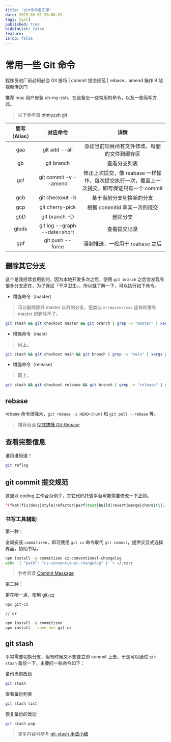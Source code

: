 ```yaml
---
title: 'git命令备忘录'
date: 2025-03-01 20:08:51
tags: [git]
published: true
hideInList: false
feature: 
isTop: false
---
```


# 常用一些 Git 命令

<VideoLink bvId="BV1ZP4y1Q76V">程序员进厂前必知必会 Git 技巧 | commit 提交规范 | rebase、amend 操作 B 站视频传送门</VideoLink>

<!-- more -->

推荐 mac 用户安装 oh-my-zsh，在这备忘一些常用的命令，以及一些简写方式。

> 以下参考自 [ohmyzsh git](https://github.com/ohmyzsh/ohmyzsh/tree/master/plugins/git)

| 简写（Alias） |           对应命令           |                                             详情                                             |
| :-----------: | :--------------------------: | :------------------------------------------------------------------------------------------: |
|      gaa      |        git add --all         |                         添加当前项目所有文件修改、增删的文件到缓存区                         |
|      gb       |          git branch          |                                         查看分支列表                                         |
|      gc!      |    git commit -v --amend     | 修正上次提交，像 reabase 一样操作，每次提交执行一次，覆盖上一次提交，即可保证只有一个 commit |
|      gcb      |       git checkout -b        |                                   基于当前分支切换新的分支                                   |
|      gcp      |       git cherry-pick        |                                 根据 commitId 拿某一次的提交                                 |
|      gbD      |        git branch -D         |                                           删除分支                                           |
|     glods     | git log --graph --date=short |                                         查看提交记录                                         |
|      gpf      |       git push --force       |                               强制推送，一般用于 reabase 之后                                |

## 删除其它分支

这个是我经常会用到的，因为本地开发多次之后，使用 `git branch` 之后会发现有很多分支还在，为了保证「干净卫生」，所以就了解一下，可以执行如下命令。

- 增强命令（master）

> 可以删除除开 master 以外的分支，但类似 `mr/master/xxx` 这样的带有 master 的删除不了。

```sh
git stash && git checkout master && git branch | grep -v "master" | xargs git branch -D
```

- 增强命令（main）

> 同上。

```sh
git stash && git checkout main && git branch | grep -v "main" | xargs git branch -D
```

- 增强命令（release）

> 同上。

```sh
git stash && git checkout release && git branch | grep -v "release" | xargs git branch -D
```

## rebase

rebase 命令很强大，`git rebase -i HEAD~[num]` 和 `git pull --rebase` 等。

> 推荐阅读 [彻底搞懂 Git-Rebase](http://jartto.wang/2018/12/11/git-rebase/)

## 查看完整信息

谁用谁知道！

```sh
git reflog
```

## git commit 提交规范

这里以 coding 工作台为例子，其它代码托管平台可能需要修改一下正则。

<CloudinaryImg publicId='memo/git-regex_klbyot' alt='git-regex'/>

```sh
^(feat|fix|docs|style|refactor|perf|test|build|revert|merge|chore)(\(.+\))?:\s+(.*)#[0-9]+\s+|^(Accept Merge Request)\s+#[0-9]+:\s+(\(.+\s+->\s+.+\))
```

### 书写工具辅助

第一种：

全局安装 `commitizen`，即可使用 `git cz` 命令取代 `git commit`，提供交互式选择界面，协助书写。

```sh
npm install -g commitizen cz-conventional-changelog
echo '{ "path": "cz-conventional-changelog" }' > ~/.czrc
```

> 参考阅读 [Commit Message](https://coding.net/help/docs/ci/practice/lint/git-commit.html#install)

第二种：

更花哨一点，使用 [git-cz](https://github.com/streamich/git-cz)

<CloudinaryImg publicId='memo/git-cz_nuarae' alt='git-cz'/>

```sh
npx git-cz

// or

npm install -g commitizen
npm install --save-dev git-cz
```

## git stash

平常需要切换分支，但有时候又不想要立即 commit 上去，于是可以通过 `git stash` 备份一下，主要的一些命令如下：

备份当前改动

```sh
git stash
```

查看备份列表

```sh
git stash list
```

恢复备份的改动

```sh
git stash pop
```

> 更多内容可参考 [git-stash 用法小结](https://www.cnblogs.com/tocy/p/git-stash-reference.html)